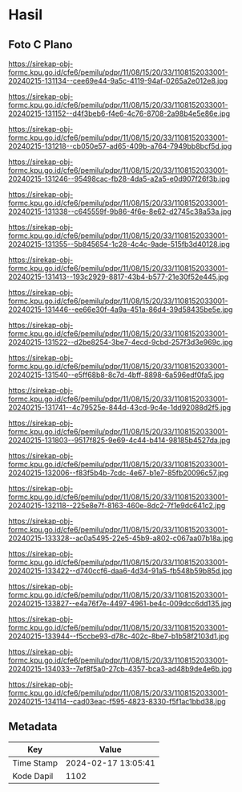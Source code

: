 # Hasil

## Foto C Plano

https://sirekap-obj-formc.kpu.go.id/cfe6/pemilu/pdpr/11/08/15/20/33/1108152033001-20240215-131134--cee69e44-9a5c-4119-94af-0265a2e012e8.jpg

https://sirekap-obj-formc.kpu.go.id/cfe6/pemilu/pdpr/11/08/15/20/33/1108152033001-20240215-131152--d4f3beb6-f4e6-4c76-8708-2a98b4e5e86e.jpg

https://sirekap-obj-formc.kpu.go.id/cfe6/pemilu/pdpr/11/08/15/20/33/1108152033001-20240215-131218--cb050e57-ad65-409b-a764-7949bb8bcf5d.jpg

https://sirekap-obj-formc.kpu.go.id/cfe6/pemilu/pdpr/11/08/15/20/33/1108152033001-20240215-131246--95498cac-fb28-4da5-a2a5-e0d907f26f3b.jpg

https://sirekap-obj-formc.kpu.go.id/cfe6/pemilu/pdpr/11/08/15/20/33/1108152033001-20240215-131338--c645559f-9b86-4f6e-8e62-d2745c38a53a.jpg

https://sirekap-obj-formc.kpu.go.id/cfe6/pemilu/pdpr/11/08/15/20/33/1108152033001-20240215-131355--5b845654-1c28-4c4c-9ade-515fb3d40128.jpg

https://sirekap-obj-formc.kpu.go.id/cfe6/pemilu/pdpr/11/08/15/20/33/1108152033001-20240215-131413--193c2929-8817-43b4-b577-21e30f52e445.jpg

https://sirekap-obj-formc.kpu.go.id/cfe6/pemilu/pdpr/11/08/15/20/33/1108152033001-20240215-131446--ee66e30f-4a9a-451a-86d4-39d58435be5e.jpg

https://sirekap-obj-formc.kpu.go.id/cfe6/pemilu/pdpr/11/08/15/20/33/1108152033001-20240215-131522--d2be8254-3be7-4ecd-9cbd-257f3d3e969c.jpg

https://sirekap-obj-formc.kpu.go.id/cfe6/pemilu/pdpr/11/08/15/20/33/1108152033001-20240215-131540--e5ff68b8-8c7d-4bff-8898-6a596edf0fa5.jpg

https://sirekap-obj-formc.kpu.go.id/cfe6/pemilu/pdpr/11/08/15/20/33/1108152033001-20240215-131741--4c79525e-844d-43cd-9c4e-1dd92088d2f5.jpg

https://sirekap-obj-formc.kpu.go.id/cfe6/pemilu/pdpr/11/08/15/20/33/1108152033001-20240215-131803--9517f825-9e69-4c44-b414-98185b4527da.jpg

https://sirekap-obj-formc.kpu.go.id/cfe6/pemilu/pdpr/11/08/15/20/33/1108152033001-20240215-132006--f83f5b4b-7cdc-4e67-b1e7-85fb20096c57.jpg

https://sirekap-obj-formc.kpu.go.id/cfe6/pemilu/pdpr/11/08/15/20/33/1108152033001-20240215-132118--225e8e7f-8163-460e-8dc2-7f1e9dc641c2.jpg

https://sirekap-obj-formc.kpu.go.id/cfe6/pemilu/pdpr/11/08/15/20/33/1108152033001-20240215-133328--ac0a5495-22e5-45b9-a802-c067aa07b18a.jpg

https://sirekap-obj-formc.kpu.go.id/cfe6/pemilu/pdpr/11/08/15/20/33/1108152033001-20240215-133422--d740ccf6-daa6-4d34-91a5-fb548b59b85d.jpg

https://sirekap-obj-formc.kpu.go.id/cfe6/pemilu/pdpr/11/08/15/20/33/1108152033001-20240215-133827--e4a76f7e-4497-4961-be4c-009dcc6dd135.jpg

https://sirekap-obj-formc.kpu.go.id/cfe6/pemilu/pdpr/11/08/15/20/33/1108152033001-20240215-133944--f5ccbe93-d78c-402c-8be7-b1b58f2103d1.jpg

https://sirekap-obj-formc.kpu.go.id/cfe6/pemilu/pdpr/11/08/15/20/33/1108152033001-20240215-134033--7ef8f5a0-27cb-4357-bca3-ad48b9de4e6b.jpg

https://sirekap-obj-formc.kpu.go.id/cfe6/pemilu/pdpr/11/08/15/20/33/1108152033001-20240215-134114--cad03eac-f595-4823-8330-f5f1ac1bbd38.jpg


## Metadata

| Key        | Value               |
| ---------- | ------------------- |
| Time Stamp | 2024-02-17 13:05:41 |
| Kode Dapil | 1102                |



